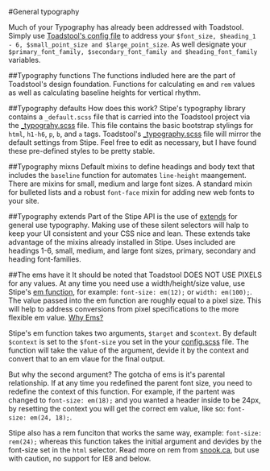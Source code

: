 #General typography

Much of your Typography has already been addressed with Toadstool. Simply use [Toadstool's config file](http://goo.gl/PqQSK) to address your `$font_size, $heading_1 - 6, $small_point_size and $large_point_size`. As well designate your `$primary_font_family, $secondary_font_family and $heading_font_family` variables.

##Typography functions
The functions indluded here are the part of Toadstool's design foundation. Functions for calculating `em` and `rem` values as well as calculating baseline heights for vertical rhythm. 

##Typography defaults
How does this work? Stipe's typography library contains a `_default.scss` file that is carried into the Toadstool project via the [_typograhy.scss](http://goo.gl/1YrDS) file. This file contains the basic bootstrap stylings for `html`, `h1-h6`, `p`, `b`, and `a` tags. Toadstool's [_typography.scss](http://goo.gl/d9yvC) file will mirror the default settings from Stipe. Feel free to edit as necessary, but I have found these pre-defined styles to be pretty stable. 

##Typography mixns
Default mixins to define headings and body text that includes the `baseline` function for automates `line-height` maangement. There are mixins for small, medium and large font sizes. A standard mixin for bulleted lists and a robust `font-face` mixin for adding new web fonts to your site.

##Typography extends
Part of the Stipe API is the use of [extends](http://goo.gl/iJfy9) for general use typography. Making use of these silent selectors will halp to keep your UI consistent and your CSS nice and lean. These extends take advantage of the mixins already installed in Stipe. Uses included are headings 1-6, small, medium, and large font sizes, primary, secondary and heading font-families.

##The ems have it
It should be noted that Toadstool DOES NOT USE PIXELS for any values. At any time you need use a width/height/size value, use Stipe's [em function](http://goo.gl/rK2Ae), for example: `font-size: em(12);` or `width: em(100);`. The value passed into the em function are roughly equal to a pixel size. This will help to address conversions from pixel specifications to the more flexible em value. [Why Ems?](http://css-tricks.com/why-ems/)

Stipe's em function takes two arguments, `$target` and `$context`. By default `$context` is set to the `$font-size` you set in the your [config.scss](http://goo.gl/PqQSK) file. The function will take the value of the argument, devide it by the context and convert that to an em vlaue for the final output.

But why the second argument? The gotcha of ems is it's parental relationship. If at any time you redefined the parent font size, you need to redefine the context of this function. For example, if the partent was changed to `font-size: em(18);` and you wanted a header inside to be 24px, by resetting the context you will get the correct em value, like so: `font-size: em(24, 18);`.

Stipe also has a rem funciton that works the same way, example: `font-size: rem(24);` whereas this function takes the initial argument and devides by the font-size set in the `html` selector. Read more on rem from [snook.ca](http://goo.gl/85fhM), but use with caution, no support for IE8 and below.